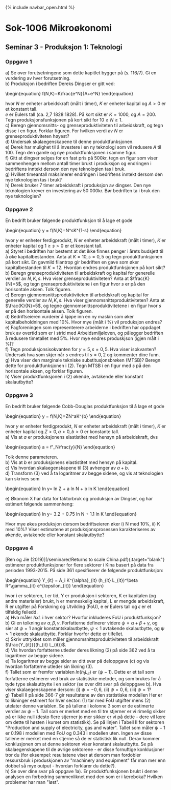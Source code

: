 {% include navbar_open.html %}
# Sok-1006 Mikroøkonomi   

## Seminar 3 - Produksjon 1: Teknologi   

   

### Oppgave 1   

a) Se over forutsetningene som dette kapitlet bygger på (s. 116/7). Gi en vurdering av hver forutsetning.   
b) Produksjon i bedriften Dereks Dingser er gitt ved:   

\begin{equation}
   f(N,K)=K\frac{e^N}{A+e^N}
\end{equation}


hvor $N$ er enheter arbeidskraft (målt i timer), $K$ er enheter kapital og $A>0$ er et konstant tall.   
$e$ er Eulers tall (ca. 2,7 1828 1828). På kort sikt er $K=1000$, og $A=200$.   
Tegn produksjonsfunksjonen på kort sikt for $10\geq N\geq 1$.   
c) Beregn gjennomsnitts- og grenseproduktiviteten til arbeidskraft, og tegn disse i en figur. Forklar figuren. For hvilken verdi av $N$ er grenseproduktiviteten høyest?  
d) Undersøk skalaegenskapene til denne produktfunksjonen.   
e) Derek har mulighet til å investere i en ny teknologi som vil redusere $A$ til 100. Tegn den gamle og nye produktfunksjonen i samme figur.       
f) Gitt at dingser selges for en fast pris på 500kr, tegn en figur som viser sammenhengen mellom antall timer brukt i produksjon og endringen i bedriftens inntekt dersom den nye teknologien tas i bruk.    
g) Hvilket timeantall maksimerer endringen i bedriftens inntekt dersom den nye teknologien tas i bruk?   
h) Derek bruker 7 timer arbeidskraft i produksjon av dingser. Den nye teknologien krever en investering av 50 000kr. Bør bedriften ta i bruk den nye teknologien?    



### Oppgave 2   

En bedrift bruker følgende produktfunksjon til å lage et gode


\begin{equation}
   y = f(N,K)=N^sK^{1-s}
\end{equation}


hvor $y$ er enheter ferdigprodukt, $N$ er enheter arbeidskraft (målt i timer), $K$ er enheter kapital og $1\geq  s>0$ er et konstant tall.   
a) Styret i bedriften har bestemt at det ikke finnes penger i årets budsjett til å øke kapitalbestanden. Anta at $K=10, s=0,5$ og tegn produktfunksjonen på kort sikt.   En gavmild filantrop gir bedriften en gave som øker kapitalbestanden til $K=12$. Hvordan endres produktfunksjonen på kort sikt?     
b) Beregn grenseproduktiviteten til arbeidskraft og kapital for generelle verdier av $N, K, s$. Hva viser grenseproduktiviteten? Anta at $\frac{K}{N}=5$, og tegn grenseproduktivitetene i en figur hvor $s$ er på den horisontale aksen. Tolk figuren.   
c) Beregn gjennomsnittsproduktiviteten til arbeidskraft og kapital for generelle verdier av $N, K, s$. Hva viser gjennomsnittsproduktiviteten? Anta at $\frac{K}{N}=5$, og tegne gjennomsnittsproduktivitetene i en figur hvor $s$ er på den horisontale aksen. Tolk figuren.   
d) Bedriftseieren vurderer å kjøpe inn en ny maskin som øker kapitalbeholdningen med 10%. Hvor mye (målt i %) vil produksjon endres?   
e) Fagforeningen som representerere arbeiderne i bedriften har oppdaget bruk av overtid som er i strid med Arbeidsmiljøloven, og pålegger bedriften å redusere timetallet med 5%. Hvor mye endres produskjson (igjen målt i %)?   
f) Tegn produksjonsisokvanten for $y=5, s=0,5$. Hva viser isokvanten? Undersøk hva som skjer når $s$ endres til $s=0,2$ og kommenter dine funn.    
g) Hva viser den marginale tekniske substitusjonsbrøken (MTSB)? Beregn dette for produktfunksjonen i (2). Tegn MTSB i en figur med $s$ på den horisontale aksen, og forklar figuren.  
h) Viser produktfunksjonen i (2) økende, avtakende eller konstant skalautbytte?   


### Oppgave 3   

En bedrift bruker følgende Cobb-Douglas produktfunksjon til å lage et gode


\begin{equation}
   y = f(N,K)=ZN^aK^{b}
\end{equation}


hvor $y$ er enheter ferdigprodukt, $N$ er enheter arbeidskraft (målt i timer), $K$ er enheter kapital og $Z>0, a>0, b>0$ er konstante tall.  
a) Vis at $a$ er produksjonens elastistitet med hensyn på arbeidskraft, dvs   

\begin{equation}
   a = f'\_N\frac{y}{N}
\end{equation}

Tolk denne parameteren.   
b) Vis at $b$ er produksjonens elastistitet med hensyn på kapital.   
c) Vis hvordan skalaegenskapene til (3) avhenger av $a+b$.   
d) Transform (3) ved å ta logaritmer av begge sidene, og vis at teknologien kan skrives som   

\begin{equation}
   ln y= ln Z + a ln N + b ln K
\end{equation}

e) Økonom X har data for faktorbruk og produksjon av Dingser, og har estimert følgende sammenheng:


\begin{equation}
  ln y= 3.2 + 0.75 ln N + 1.1 ln K
\end{equation}

Hvor mye økes produksjon dersom bedriftseieren øker i) N med 10%, ii) K med 10%? Viser estimatene at produksjonsprosessen karakteriseres av økende, avtakende eller konstant skalautbytte?   


### Oppgave 4   

[Ren og Jie (2019)](/seminarer/Returns to scale China.pdf){:target="blank"} estimerer produktfunksjoner for flere sektorer i Kina basert på data fra perioden 1993-2015. På side 361 spesifiserer de følgende produktfunksjon:


\begin{equation}
  Y_\{it} = A\_i K^{\alpha}\_{it} (h\_{it}  L\_{it})^\beta R^\gamma\_{it} e^{\epsilon\_{it}}
\end{equation}

hvor i er sektoren, t er tid, Y er produksjon i sektoren, K er kapitalen (og andre materialer) brukt, h er menneskelig kapital, L er mengde arbeidskraft, R er utgifter på Forskning og Utvikling (FoU), e er Eulers tall og $\epsilon$ er et tilfeldig feiledd.   
a) Hva måler $h x L$ i hver sektor? Hvorfor inkluderes FoU i produktfunksjon?     
b) Gi en tolkning av $\alpha, \beta, \gamma$. Forfatterne definerer videre $\psi=\alpha+\beta+\gamma$, og sier at $\psi=1$ angir konstantskalautbytte, $\psi<1$ avtakende skalautbytte, og $\psi>1$ økende skalautbytte. Forklar hvorfor dette er tilfellet.    
c) Skriv uttrykket som måler gjennomsnittsproduktiviteten til arbeidskraft $\frac{Y_{it}}{(h_{it}  L_{it}}$.   
d) Vis hvordan forfatterne utleder deres likning (2) på side 362 ved å ta logaritmer av begge sidene.   
e) Ta logaritmer av begge sider av ditt svar på deloppgave (c) og vis hvordan forfatterne utleder sin likning (3).   
f) Tallet som er fremfor variablen $ln (h_t  L_{it})$ er $(\psi-1)$. Dette er et tall som forfatterne estimerer ved bruk av statistiske metoder, og som brukes for å tyde type skalautbytte i en sektor (se over ditt svar på deloppgave b). Hva viser skalaegenskapene dersom: (i) $\psi=-0,6$, (ii) $\psi=0,6$, (iii) $\psi=1$?    
g) Tabell II på side 366-7 gir resultatene av den statistiske modellen Her er to likninger estimert for hver sector: (1) tar med FoU utgifter mens (2) utelater denne variablen. Se på tallene i kolonne 3 som er de estimerte verdier av $\psi-1$. Tall som er merket med en til tre stjerner er vi rimelig sikker på er ikke null (desto flere stjerner jo mer sikker er vi på dette - dere vil lære om dette til høsten i kurset om statistikk). Se på linjen i Tabell II for sektoren "Production and supply of electricity, gas and water". Tallet som måler $\psi-1$ er 0.198 i modellen med FoU og 0.343 i modellen uten. Ingen av disse tallene er merket med en stjerne så de er statistisk lik null. Derav kommer konklusjonen om at denne sektoren viser konstant skalautbytte. Se på skalaegenskapene til de øvrige sektorene - er disse fornuftige konklusjoner tror du (for eksempel: resultatene viser at dersom man fordobler ressursbruk i produskjonen av "machinery and equipment" får man mer enn dobbel så mye output - hvordan forklarer du dette?).   
h) Se over dine svar på oppgave 1a). Er produktfunksjonen brukt i denne analysen en forbedring sammenliknet med den som er i læreboka? Hvilken problemer har man "løst".   








